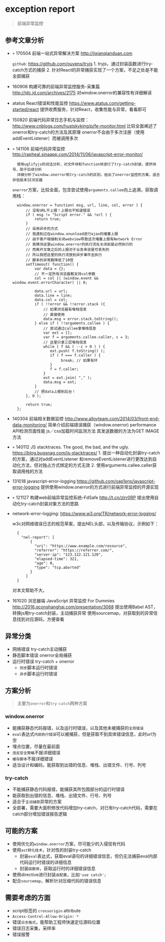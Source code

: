 # exception report

> 前端异常监控

## 参考文章分析

* `+` 170504 前端一站式异常解决方案 <http://jixianqianduan.com>

    `github`: <https://github.com/ouvens/tryjs>
        1. tryjs，通过封装函数进行try-catch方式的捕获
        2. 针对React的异常捕获实现了一个方案，不足之处是不能全部捕获
    
* 160908 构建可靠的前端异常监控服务-采集篇 <http://jdc.jd.com/archives/2175>
        对window.onerror的兼容性有详细解读        
* atatus React错误和性能监控 <https://www.atatus.com/getting-started/react>
        提供收费服务，针对React，收集性能与异常，看看即可
* 150820 前端代码异常日志手机与监控：<http://www.cnblogs.com/hustskyking/p/fe-monitor.html>
        比较全面阐述了onerror和try-catch的方法及其原理
        onerror不会由于多次注册（使用addEventListener）而被调用多次
* `+` 141106 前端代码异常监控 <http://rapheal.sinaapp.com/2014/11/06/javascript-error-monitor/>

        使用uglifyjs的词法分析，对文件块和function块进行了try-catch封装，提供块号，助于后续分析
        详细分析了window.onerror和try-catch的区别，给出了onerror监控的方案，适合非低版本IE浏览器

    `onerror`方案，比较全面，包含尝试使用`arguments.callee`向上追溯，获取调用栈：

        window.onerror = function( msg, url, line, col, error ) {
            // 没有URL不上报！上报也不知道错误
            if ( msg != "Script error." && !url ) {
                return true;
            }
            // 采用异步的方式
            // 我遇到过在window.onunload进行ajax的堵塞上报
            // 由于客户端强制关闭webview导致这次堵塞上报有Network Error
            // 我猜测这里window.onerror的执行流在关闭前是必然执行的
            // 而离开文章之后的上报对于业务来说是可丢失的
            // 所以我把这里的执行流放到异步事件去执行
            // 脚本的异常数降低了10倍
            setTimeout( function() {
                var data = {};
                // 不一定所有浏览器都支持col参数
                col = col || (window.event && window.event.errorCharacter) || 0;
         
                data.url = url;
                data.line = line;
                data.col = col;
                if ( !!error && !!error.stack ){
                    // 如果浏览器有堆栈信息
                    // 直接使用
                    data.msg = error.stack.toString();
                } else if ( !!arguments.callee ) {
                    // 尝试通过callee拿堆栈信息
                    var ext = [];
                    var f = arguments.callee.caller, c = 3;
                    // 这里只拿三层堆栈信息
                    while ( f && ( --c > 0 ) ) {
                       ext.push( f.toString() );
                       if ( f === f.caller ) {
                            break; // 如果有环
                       }
                       f = f.caller;
                    }
                    ext = ext.join( "," );
                    data.msg = ext;
                }
                // 把data上报到后台！
            }, 0 );
         
            return true;
        };

* 140304 前端相关数据监控 <http://www.alloyteam.com/2014/03/front-end-data-monitoring/>
        简单介绍前端错误捕获（window.onerror)
        performance API检测页面性能
        js／css加载时间监测方法
        其发送数据的方法为GET IMAGE方法
* `+` 140112 JS stacktraces. The good, the bad, and the ugly. <https://blog.bugsnag.com/js-stacktraces/>
        1. 提出一种自动化封装try-catch的方案，通过对addEventListener
            和removeEventListener进行更改达到自动化方法，但对独占方式绑定的方式无效
        2. 使用arguments.callee.caller获取调用栈的方法 
* 131018 javascript-error-logging <https://github.com/sap1ens/javascript-error-logging>
        提供使用window.onerror的方式进行前端异常监控的开源实现
* `+` 121127 构建web前端异常监控系统–FdSafe <http://t.cn/zlrr0RP>
        提出使用自动化try-catch封装对象方法的思路
* network-error-logging: <https://www.w3.org/TR/network-error-logging/>

    w3c对网络错误日志的规范草案，提出NEL头部，以及传输协议，示例如下：

        {
          "nel-report": [
              {
                "uri": "https://www.example.com/resource",
                "referrer": "https://referrer.com/",
                "server-ip": "123.122.121.120",
                "elapsed-time": 321,
                "age": 0,
                "type": "tcp.aborted"
              }
            ]
        }

    对本文帮助不大。

* 161020 浏览器端 JavaScript 异常监控 For Dummies <http://2016.qconshanghai.com/presentation/3068>
        提出使用Babel AST，转换js用try-catch封装，主动捕获异常
        使用sourcemap，对获取到的异常信息找到对应源码，方便查看


## 异常分类

* 网络错误 try-catch主动捕获
* 静态脚本错误 onerror全局捕获
* 运行时错误 try-catch + onerror
    * `同步`脚本运行时错误
    * `异步`脚本运行时错误


## 方案分析
> 主要为`onerror`和`try-catch`两种方案

### window.onerror

* 能捕获静态代码报错，以及运行时错误，以及其他未被捕获的`全局错误`
* `eval`表达式`内部执行错误`可以被捕获，但是获取不到具体错误信息，此时url为空
* 埋点位置，尽量在最前面
* `违反安全策略`不报详细错误
* `缓存脚本`不报详细错误
* 适当设计和编码，能获取到出错的信息、堆栈、出错文件、行号、列号

### try-catch

* 不能捕获静态代码报错，能捕获其所包围部分的运行时错误
* 能获取到出错的信息、堆栈、出错文件、行号、列号
* 适合于`主动捕获`异常的方案
* 全部署，需要大面积修改代码增加try-catch，对已有try-catch代码，需要在catch部分增加错误报告逻辑



## 可能的方案

* 使用优化的`window.onerror`方案，尽可能少的入侵现有代码
* 使用`ast转化技术`，针对性的封装try-catch
    * 封装`eval`表达式，获取eval语句的详细错误信息，但仍无法捕获eval内部代码运行时错误的详细信息
    * 封装`函数体`，获取运行时的详细错误信息
* 使用directive进行封装`自配置`，比如`'use catch';`
* 配合`sourcemap`，解析针对压缩代码的错误信息




## 需要考虑的方面

* script标签的 `crossorigin` attribute
* `Access-Control-Allow-Origin: *`
* 错误`日志格式`，能帮助工程师快速定位源码位置
* 错误日志采集，采样率
* 错误报警


